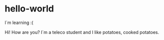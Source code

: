 # hello-world
I´m learning :( 

Hi! How are you? I´m a teleco student and I like potatoes, cooked potatoes. 
